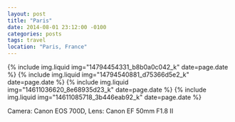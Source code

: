 ```yaml
---
layout: post
title: "Paris"
date: 2014-08-01 23:12:00 -0100
categories: posts
tags: travel
location: "Paris, France"
---
```


{% include img.liquid img="14794454331_b8b0a0c042_k" date=page.date %}
{% include img.liquid img="14794540881_d75366d5e2_k" date=page.date %}
{% include img.liquid img="14611036620_8e68935d23_k" date=page.date %}
{% include img.liquid img="14611085718_3b446eab92_k" date=page.date %}

Camera: Canon EOS 700D, Lens: Canon EF 50mm F1.8 II
